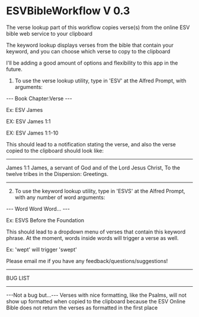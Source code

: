 ESVBibleWorkflow V 0.3
=======================

The verse lookup part of this workflow copies verse(s) from the online ESV bible web service to your clipboard

The keyword lookup displays verses from the bible that contain your keyword, and you can choose which verse to copy to the clipboard

I'll be adding a good amount of options and flexibility to this app in the future.

1) To use the verse lookup utility, type in 'ESV' at the Alfred Prompt, with arguments: 

--- Book Chapter:Verse ---

Ex: ESV James

EX: ESV James 1:1

EX: ESV James 1:1-10

This should lead to a notification stating the verse, and also the verse copied to the clipboard should look like:
****
James 1:1 
James, a servant of God and of the Lord Jesus Christ, To the twelve tribes in the Dispersion: Greetings.
****

2) To use the keyword lookup utility, type in 'ESVS' at the Alfred Prompt, with any number of word arguments:

--- Word Word Word... ---

Ex: ESVS Before the Foundation

This should lead to a dropdown menu of verses that contain this keyword phrase. At the moment, words inside words will trigger a verse as well. 

Ex: 'wept' will trigger 'swept'

Please email me if you have any feedback/questions/suggestions!

*********
BUG LIST
*********

---Not a bug but...--- 
Verses with nice formatting, like the Psalms, will not show up formatted when copied to the clipboard because the ESV Online Bible does not return the verses as formatted in the first place
